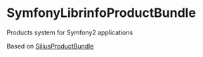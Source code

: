 # SymfonyLibrinfoProductBundle
Products system for Symfony2 applications

Based on [SiliusProductBundle](https://github.com/Sylius/SyliusProductBundle)
